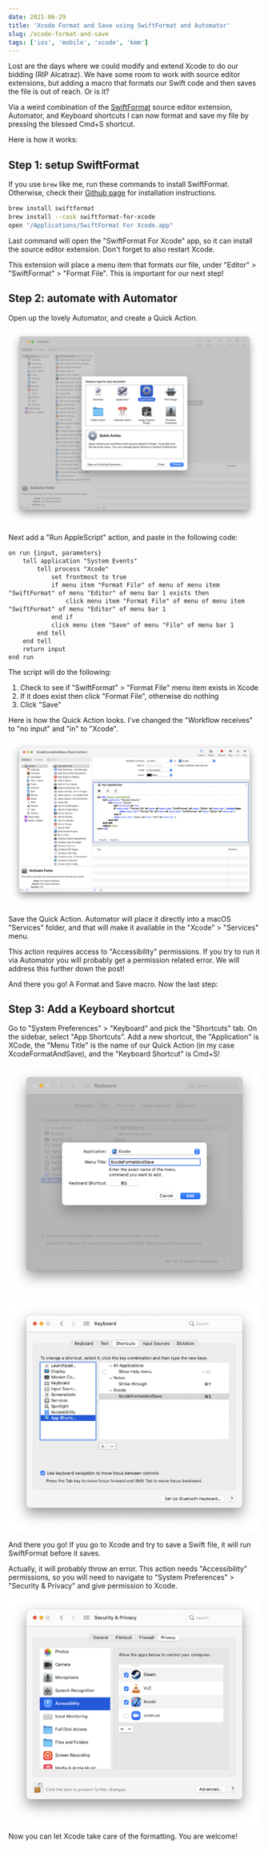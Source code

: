 ```yaml
---
date: 2021-06-29
title: 'Xcode Format and Save using SwiftFormat and Automator'
slug: /xcode-format-and-save
tags: ['ios', 'mobile', 'xcode', 'kmm']
---
```


Lost are the days where we could modify and extend Xcode to do our bidding (RIP Alcatraz). We have some room to work with source editor extensions, but adding a macro that formats our Swift code and then saves the file is out of reach. Or is it?

Via a weird combination of the [SwiftFormat](https://github.com/nicklockwood/SwiftFormat) source editor extension, Automator, and Keyboard shortcuts I can now format and save my file by pressing the blessed Cmd+S shortcut.

Here is how it works:

## Step 1: setup SwiftFormat

If you use `brew` like me, run these commands to install SwiftFormat. Otherwise, check their [Github page](https://github.com/nicklockwood/SwiftFormat#command-line-tool) for installation instructions.

```bash
brew install swiftformat
brew install --cask swiftformat-for-xcode
open "/Applications/SwiftFormat For Xcode.app"
```

Last command will open the "SwiftFormat For Xcode" app, so it can install the source editor extension. Don't forget to also restart Xcode.

This extension will place a menu item that formats our file, under "Editor" > "SwiftFormat" > "Format File". This is important for our next step!

## Step 2: automate with Automator

Open up the lovely Automator, and create a Quick Action.

![Create an Automator Quick Action](automator_1.png)

Next add a "Run AppleScript" action, and paste in the following code:

```applescript
on run {input, parameters}
	tell application "System Events"
		tell process "Xcode"
			set frontmost to true
			if menu item "Format File" of menu of menu item "SwiftFormat" of menu "Editor" of menu bar 1 exists then
				click menu item "Format File" of menu of menu item "SwiftFormat" of menu "Editor" of menu bar 1
			end if
			click menu item "Save" of menu "File" of menu bar 1
		end tell
	end tell
	return input
end run
```

The script will do the following:

1. Check to see if "SwiftFormat" > "Format File" menu item exists in Xcode
2. If it does exist then click "Format File", otherwise do nothing
3. Click "Save"

Here is how the Quick Action looks. I've changed the "Workflow receives" to "no input" and "in" to "Xcode".

![Add a Run AppleScript action](automator_2.png)

Save the Quick Action. Automator will place it directly into a macOS "Services" folder, and that will make it available in the "Xcode" > "Services" menu.

This action requires access to "Accessibility" permissions. If you try to run it via Automator you will probably get a permission related error. We will address this further down the post!

And there you go! A Format and Save macro. Now the last step:

## Step 3: Add a Keyboard shortcut

Go to "System Preferences" > "Keyboard" and pick the "Shortcuts" tab. On the sidebar, select "App Shortcuts". Add a new shortcut, the "Application" is XCode, the "Menu Title" is the name of our Quick Action (in my case XcodeFormatAndSave), and the "Keyboard Shortcut" is Cmd+S!

![Add keyboard shortcut](shortcuts_1.png)

![Keyboard shortcut settings](shortcuts_2.png)

And there you go! If you go to Xcode and try to save a Swift file, it will run SwiftFormat before it saves.

Actually, it will probably throw an error. This action needs "Accessibility" permissions, so you will need to navigate to "System Preferences" > "Security & Privacy" and give permission to Xcode.

![Accessibility permissions](security_permissions.png)

Now you can let Xcode take care of the formatting. You are welcome!
